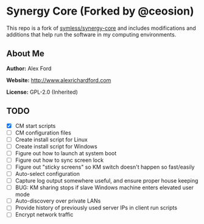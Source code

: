 # Synergy Core (Forked by @ceosion)

This repo is a fork of [symless/synergy-core](https://github.com/symless/synergy-core) and includes modifications and additions that help run the software in my computing environments.

## About Me

**Author:** Alex Ford

**Website:** http://www.alexrichardford.com

**License:** GPL-2.0 (Inherited)

## TODO

- [x] CM start scripts
- [ ] CM configuration files
- [ ] Create install script for Linux
- [ ] Create install script for Windows
- [ ] Figure out how to launch at system boot
- [ ] Figure out how to sync screen lock
- [ ] Figure out "sticky screens" so KM switch doesn't happen so fast/easily
- [ ] Auto-select configuration
- [ ] Capture log output somewhere useful, and ensure proper house keeping
- [ ] BUG: KM sharing stops if slave Windows machine enters elevated user mode
- [ ] Auto-discovery over private LANs
- [ ] Provide history of previously used server IPs in client run scripts
- [ ] Encrypt network traffic